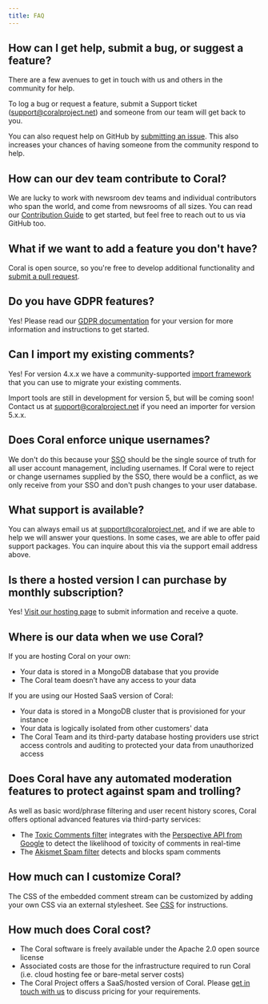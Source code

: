 ```yaml
---
title: FAQ
---
```


## How can I get help, submit a bug, or suggest a feature?

There are a few avenues to get in touch with us and others in the community for help.

To log a bug or request a feature, submit a Support ticket ([support@coralproject.net](mailto:support@coralproject.net)) and someone from our team will get back to you.

You can also request help on GitHub by [submitting an issue](https://github.com/sfstandard/talk/issues). This also increases your chances of having someone from the community respond to help.

## How can our dev team contribute to Coral?

We are lucky to work with newsroom dev teams and individual contributors who span the world, and come from newsrooms of all sizes. You can read our [Contribution Guide](https://github.com/sfstandard/talk/blob/main/CONTRIBUTING.md) to get started, but feel free to reach out to us via GitHub too.

## What if we want to add a feature you don't have?

Coral is open source, so you're free to develop additional functionality and [submit a pull request](https://github.com/sfstandard/talk).

## Do you have GDPR features?

Yes! Please read our [GDPR documentation](/gdpr) for your version for more information and instructions to get started.

## Can I import my existing comments?

Yes! For version 4.x.x we have a community-supported [import framework](https://github.com/sfstandard/talk-importer) that you can use to migrate your existing comments.

Import tools are still in development for version 5, but will be coming soon! Contact us at [support@coralproject.net](mailto:support@coralproject.net) if you need an importer for version 5.x.x.

## Does Coral enforce unique usernames?

We don't do this because your [SSO](https://docs.coralproject.net/sso) should be the single source of truth for all user account management, including usernames. If Coral were to reject or change usernames supplied by the SSO, there would be a conflict, as we only receive from your SSO and don't push changes to your user database.

## What support is available?

You can always email us at [support@coralproject.net](mailto:support@coralproject.net), and if we are able to help we will answer your questions. In some cases, we are able to offer paid support packages. You can inquire about this via the support email address above.

## Is there a hosted version I can purchase by monthly subscription?

Yes! [Visit our hosting page](https://coralproject.net/pricing/) to submit information and receive a quote.

## Where is our data when we use Coral?

If you are hosting Coral on your own:

- Your data is stored in a MongoDB database that you provide
- The Coral team doesn’t have any access to your data

If you are using our Hosted SaaS version of Coral:

- Your data is stored in a MongoDB cluster that is provisioned for your instance
- Your data is logically isolated from other customers' data
- The Coral Team and its third-party database hosting providers use strict access controls and auditing to protected your data from unauthorized access

## Does Coral have any automated moderation features to protect against spam and trolling?

As well as basic word/phrase filtering and user recent history scores, Coral offers optional advanced features via third-party services:

- The [Toxic Comments filter](/administration#toxic-comment-filter) integrates with the [Perspective API from Google](https://www.perspectiveapi.com/) to detect the likelihood of toxicity of comments in real-time
- The [Akismet Spam filter](/administration#spam-detection-filter) detects and blocks spam comments

## How much can I customize Coral?

The CSS of the embedded comment stream can be customized by adding your own CSS via an external stylesheet. See [CSS](/css) for instructions.

## How much does Coral cost?

- The Coral software is freely available under the Apache 2.0 open source license
- Associated costs are those for the infrastructure required to run Coral (i.e. cloud hosting fee or bare-metal server costs)
- The Coral Project offers a SaaS/hosted version of Coral. Please [get in touch with us](https://coralproject.net/pricing/) to discuss pricing for your requirements.

